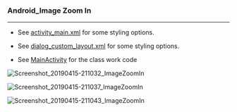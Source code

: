 
### Android_Image Zoom In
_______________________________________
* See   [activity_main.xml](https://github.com/MoranShalom/Tutorial32_Using-PhotoView-library-in-Android-Studio/blob/master/app/src/main/res/layout/activity_main.xml)
for some styling options.

* See   [dialog_custom_layout.xml](https://github.com/MoranShalom/Tutorial32_Using-PhotoView-library-in-Android-Studio/blob/master/app/src/main/res/layout/dialog_custom_layout.xml)
for some styling options.


* See [MainActivity](https://github.com/MoranShalom/Tutorial32_Using-PhotoView-library-in-Android-Studio/blob/master/app/src/main/java/com/example/imagezoomin/MainActivity.java) for the class work code

![Screenshot_20190415-211032_ImageZoomIn](https://user-images.githubusercontent.com/49485877/56156135-3e4de880-5fc5-11e9-95f7-1544c1d86c83.jpg)

![Screenshot_20190415-211037_ImageZoomIn](https://user-images.githubusercontent.com/49485877/56156139-4148d900-5fc5-11e9-8591-bf8cee83b654.jpg)

![Screenshot_20190415-211043_ImageZoomIn](https://user-images.githubusercontent.com/49485877/56156141-43ab3300-5fc5-11e9-88c3-b5e737d4ebd2.jpg)
